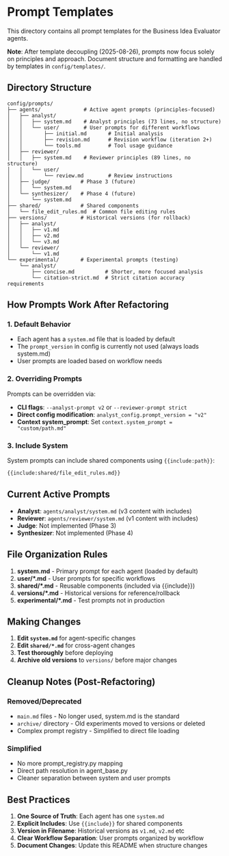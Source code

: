 # Prompt Templates

This directory contains all prompt templates for the Business Idea Evaluator agents.

**Note**: After template decoupling (2025-08-26), prompts now focus solely on principles and approach. Document structure and formatting are handled by templates in `config/templates/`.

## Directory Structure

```text
config/prompts/
├── agents/              # Active agent prompts (principles-focused)
│   ├── analyst/
│   │   ├── system.md    # Analyst principles (73 lines, no structure)
│   │   └── user/        # User prompts for different workflows
│   │       ├── initial.md       # Initial analysis
│   │       ├── revision.md      # Revision workflow (iteration 2+)
│   │       └── tools.md         # Tool usage guidance
│   ├── reviewer/
│   │   ├── system.md    # Reviewer principles (89 lines, no structure)
│   │   └── user/
│   │       └── review.md        # Review instructions
│   ├── judge/          # Phase 3 (future)
│   │   └── system.md
│   └── synthesizer/    # Phase 4 (future)
│       └── system.md
├── shared/             # Shared components
│   └── file_edit_rules.md  # Common file editing rules
├── versions/           # Historical versions (for rollback)
│   ├── analyst/
│   │   ├── v1.md
│   │   ├── v2.md
│   │   └── v3.md
│   └── reviewer/
│       └── v1.md
└── experimental/       # Experimental prompts (testing)
    └── analyst/
        ├── concise.md          # Shorter, more focused analysis
        └── citation-strict.md  # Strict citation accuracy requirements
```

## How Prompts Work After Refactoring

### 1. Default Behavior

- Each agent has a `system.md` file that is loaded by default
- The `prompt_version` in config is currently not used (always loads system.md)
- User prompts are loaded based on workflow needs

### 2. Overriding Prompts

Prompts can be overridden via:

- **CLI flags**: `--analyst-prompt v2` or `--reviewer-prompt strict`
- **Direct config modification**: `analyst_config.prompt_version = "v2"`
- **Context system_prompt**: Set `context.system_prompt = "custom/path.md"`

### 3. Include System

System prompts can include shared components using `{{include:path}}`:

```markdown
{{include:shared/file_edit_rules.md}}
```

## Current Active Prompts

- **Analyst**: `agents/analyst/system.md` (v3 content with includes)
- **Reviewer**: `agents/reviewer/system.md` (v1 content with includes)
- **Judge**: Not implemented (Phase 3)
- **Synthesizer**: Not implemented (Phase 4)

## File Organization Rules

1. **system.md** - Primary prompt for each agent (loaded by default)
2. **user/*.md** - User prompts for specific workflows
3. **shared/*.md** - Reusable components (included via {{include}})
4. **versions/*.md** - Historical versions for reference/rollback
5. **experimental/*.md** - Test prompts not in production

## Making Changes

1. **Edit `system.md`** for agent-specific changes
2. **Edit `shared/*.md`** for cross-agent changes
3. **Test thoroughly** before deploying
4. **Archive old versions** to `versions/` before major changes

## Cleanup Notes (Post-Refactoring)

### Removed/Deprecated

- `main.md` files - No longer used, system.md is the standard
- `archive/` directory - Old experiments moved to versions or deleted
- Complex prompt registry - Simplified to direct file loading

### Simplified

- No more prompt_registry.py mapping
- Direct path resolution in agent_base.py
- Cleaner separation between system and user prompts

## Best Practices

1. **One Source of Truth**: Each agent has one `system.md`
2. **Explicit Includes**: Use `{{include}}` for shared components
3. **Version in Filename**: Historical versions as `v1.md`, `v2.md` etc
4. **Clear Workflow Separation**: User prompts organized by workflow
5. **Document Changes**: Update this README when structure changes
